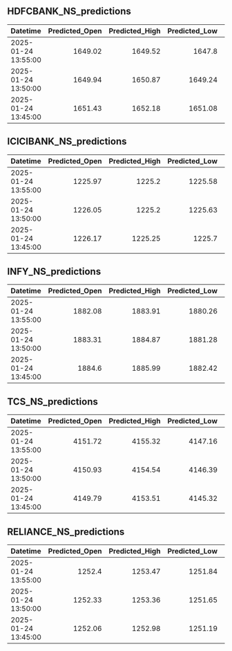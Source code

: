 ## HDFCBANK_NS_predictions
| Datetime            |   Predicted_Open |   Predicted_High |   Predicted_Low |   Predicted_Close |   Predicted_Volume |
|:--------------------|-----------------:|-----------------:|----------------:|------------------:|-------------------:|
| 2025-01-24 13:55:00 |          1649.02 |          1649.52 |         1647.8  |           1648    |             142957 |
| 2025-01-24 13:50:00 |          1649.94 |          1650.87 |         1649.24 |           1648.85 |             132975 |
| 2025-01-24 13:45:00 |          1651.43 |          1652.18 |         1651.08 |           1650.12 |             144723 |

## ICICIBANK_NS_predictions
| Datetime            |   Predicted_Open |   Predicted_High |   Predicted_Low |   Predicted_Close |   Predicted_Volume |
|:--------------------|-----------------:|-----------------:|----------------:|------------------:|-------------------:|
| 2025-01-24 13:55:00 |          1225.97 |          1225.2  |         1225.58 |           1225.65 |           102551   |
| 2025-01-24 13:50:00 |          1226.05 |          1225.2  |         1225.63 |           1225.72 |            99361.4 |
| 2025-01-24 13:45:00 |          1226.17 |          1225.25 |         1225.7  |           1225.82 |            97476   |

## INFY_NS_predictions
| Datetime            |   Predicted_Open |   Predicted_High |   Predicted_Low |   Predicted_Close |   Predicted_Volume |
|:--------------------|-----------------:|-----------------:|----------------:|------------------:|-------------------:|
| 2025-01-24 13:55:00 |          1882.08 |          1883.91 |         1880.26 |           1881.05 |            45845.8 |
| 2025-01-24 13:50:00 |          1883.31 |          1884.87 |         1881.28 |           1882.14 |            45330.9 |
| 2025-01-24 13:45:00 |          1884.6  |          1885.99 |         1882.42 |           1883.36 |            45895.6 |

## TCS_NS_predictions
| Datetime            |   Predicted_Open |   Predicted_High |   Predicted_Low |   Predicted_Close |   Predicted_Volume |
|:--------------------|-----------------:|-----------------:|----------------:|------------------:|-------------------:|
| 2025-01-24 13:55:00 |          4151.72 |          4155.32 |         4147.16 |           4150.54 |            16225.2 |
| 2025-01-24 13:50:00 |          4150.93 |          4154.54 |         4146.39 |           4149.68 |            16055.2 |
| 2025-01-24 13:45:00 |          4149.79 |          4153.51 |         4145.32 |           4148.51 |            15851.5 |

## RELIANCE_NS_predictions
| Datetime            |   Predicted_Open |   Predicted_High |   Predicted_Low |   Predicted_Close |   Predicted_Volume |
|:--------------------|-----------------:|-----------------:|----------------:|------------------:|-------------------:|
| 2025-01-24 13:55:00 |          1252.4  |          1253.47 |         1251.84 |           1252.69 |            98473.7 |
| 2025-01-24 13:50:00 |          1252.33 |          1253.36 |         1251.65 |           1252.57 |            93656.7 |
| 2025-01-24 13:45:00 |          1252.06 |          1252.98 |         1251.19 |           1252.17 |            91452.8 |

